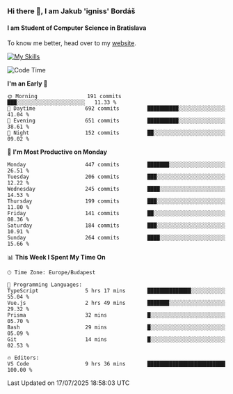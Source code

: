 ### Hi there 👋, I am Jakub 'igniss' Bordáš

#### I am Student of Computer Science in Bratislava
To know me better, head over to my [website](https://bordas.sk).

[![My Skills](https://skillicons.dev/icons?i=js,typescript,html,css,figma,svelte,vue,next,postgresql,nest,express,nodejs)](https://bordas.sk)


<!--START_SECTION:waka-->
![Code Time](http://img.shields.io/badge/Code%20Time-1%2C994%20hrs%2035%20mins-blue)

**I'm an Early 🐤** 

```text
🌞 Morning                191 commits         ███░░░░░░░░░░░░░░░░░░░░░░   11.33 % 
🌆 Daytime                692 commits         ██████████░░░░░░░░░░░░░░░   41.04 % 
🌃 Evening                651 commits         ██████████░░░░░░░░░░░░░░░   38.61 % 
🌙 Night                  152 commits         ██░░░░░░░░░░░░░░░░░░░░░░░   09.02 % 
```
📅 **I'm Most Productive on Monday** 

```text
Monday                   447 commits         ███████░░░░░░░░░░░░░░░░░░   26.51 % 
Tuesday                  206 commits         ███░░░░░░░░░░░░░░░░░░░░░░   12.22 % 
Wednesday                245 commits         ████░░░░░░░░░░░░░░░░░░░░░   14.53 % 
Thursday                 199 commits         ███░░░░░░░░░░░░░░░░░░░░░░   11.80 % 
Friday                   141 commits         ██░░░░░░░░░░░░░░░░░░░░░░░   08.36 % 
Saturday                 184 commits         ███░░░░░░░░░░░░░░░░░░░░░░   10.91 % 
Sunday                   264 commits         ████░░░░░░░░░░░░░░░░░░░░░   15.66 % 
```


📊 **This Week I Spent My Time On** 

```text
🕑︎ Time Zone: Europe/Budapest

💬 Programming Languages: 
TypeScript               5 hrs 17 mins       ██████████████░░░░░░░░░░░   55.04 % 
Vue.js                   2 hrs 49 mins       ███████░░░░░░░░░░░░░░░░░░   29.32 % 
Prisma                   32 mins             █░░░░░░░░░░░░░░░░░░░░░░░░   05.70 % 
Bash                     29 mins             █░░░░░░░░░░░░░░░░░░░░░░░░   05.09 % 
Git                      14 mins             █░░░░░░░░░░░░░░░░░░░░░░░░   02.53 % 

🔥 Editors: 
VS Code                  9 hrs 36 mins       █████████████████████████   100.00 % 
```


 Last Updated on 17/07/2025 18:58:03 UTC
<!--END_SECTION:waka-->
